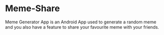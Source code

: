 # Meme-Share
Meme Generator App is an Android App used to generate a random meme and you also have a feature to share your favourite meme with your friends.
